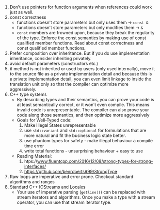 1. Don't use pointers for function arguments when references could work just as well.
2. const correctness
   - functions doesn't store parameters but only uses them -> `const &`
   - functions doesn't store parameters but only modifies them -> `&`
   - `const` members are frowned upon, because they break the regularity of the type. Enforce the const semantics by making use of const qualified member functions. Read about const correctness and const qualified member functions.
3. Prefer composition over inheritance. But if you do use implementation inheritance, consider inheriting privately.
4. avoid default parameters (constructors etc.)
5. if method is not inherited or used by users (only used internally), move it to the source file as a private implementation detail and because this is a private implementation detail, you can even limit linkage to inside the translation unit only so that the compiler can optimize more aggressively.
6. C++ type systems
   - By describing types and their semantics, you can prove your code is at least semantically correct, or it won't even compile. This means invalid code is unrepresentable. The compiler can also prove your code along those semantics, and then optimize more aggressively
   - Goals for Well-Typed code:
     	1. Make Illegal States unrepresentable
     	2. use `std::variant` and `std::optional` for formulations that are more natural and fit the business logic state better.
     	3. use phantom types for safety - make illegal behaviour a compile time error
     	4. write total functions - unsurprising behaviour + easy to use
   - Reading Material:
     	1. htps://www.fluentcpp.com/2016/12/08/strong-types-for-strong-interfaces/
     	2. https://github.com/benroberts999/StrongType
7. Raw loops are imperative and error prone. Checkout standard algorithms and ranges
8. Standard C++ IOStreams and Locales
    - Your use of imperative parsing (`getline()`) can be replaced with stream iterators and algorithms. Once you make a type with a stream operator, you can use that stream iterator type.
